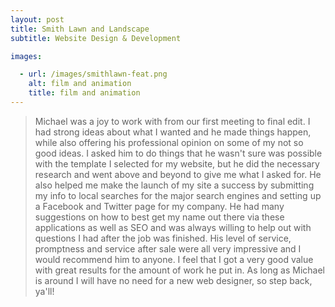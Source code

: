 ```yaml
---
layout: post
title: Smith Lawn and Landscape
subtitle: Website Design & Development

images:

  - url: /images/smithlawn-feat.png
    alt: film and animation
    title: film and animation
---
```


> Michael was a joy to work with from our first meeting to final edit. I had strong ideas about what I wanted and he made things happen, while also offering his professional opinion on some of my not so good ideas. I asked him to do things that he wasn't sure was possible with the template I selected for my website, but he did the necessary research and went above and beyond to give me what I asked for. He also helped me make the launch of my site a success by submitting my info to local searches for the major search engines and setting up a Facebook and Twitter page for my company. He had many suggestions on how to best get my name out there via these applications as well as SEO and was always willing to help out with questions I had after the job was finished. 
> His level of service, promptness and service after sale were all very impressive and I would recommend him to anyone. I feel that I got a very good value with great results for the amount of work he put in. As long as Michael is around I will have no need for a new web designer, so step back, ya'll!